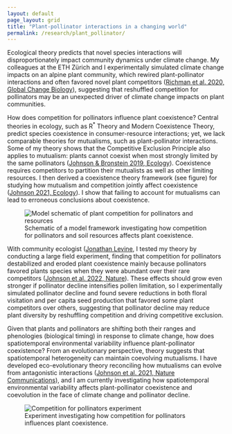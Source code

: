 ```yaml
---
layout: default
page_layout: grid
title: "Plant-pollinator interactions in a changing world"
permalink: /research/plant_pollinator/
---
```


<div class="content-up">
  <div class="content-left">
    <p>Ecological theory predicts that novel species interactions will disproportionately impact community dynamics under climate change. My colleagues at the ETH Zürich and I experimentally simulated climate change impacts on an alpine plant community, which rewired plant-pollinator interactions and often favored novel plant competitors (<a href="https://chrisajohnson.github.io/publications/" target="_blank" rel="noopener">Richman et al. 2020, Global Change Biology</a>), suggesting that reshuffled competition for pollinators may be an unexpected driver of climate change impacts on plant communities.</p>
    <p>How does competition for pollinators influence plant coexistence? Central theories in ecology, such as R<sup>*</sup> Theory and Modern Coexistence Theory, predict species coexistence in consumer-resource interactions; yet, we lack comparable theories for mutualisms, such as plant-pollinator interactions. Some of my theory shows that the Competitive Exclusion Principle also applies to mutualism: plants cannot coexist when most strongly limited by the same pollinators (<a href="https://chrisajohnson.github.io/publications/" target="_blank" rel="noopener">Johnson & Bronstein 2019, Ecology</a>). Coexistence requires competitors to partition their mutualists as well as other limiting resources. I then derived a coexistence theory framework (see figure) for studying how mutualism and competition jointly affect coexistence (<a href="https://chrisajohnson.github.io/publications/" target="_blank" rel="noopener">Johnson 2021, Ecology</a>). I show that failing to account for mutualisms can lead to erroneous conclusions about coexistence.</p>
  </div>

  <div class="content-right">
    <figure>
      <img src="{{ '/images/Competition_pollinators.png' | relative_url }}" alt="Model schematic of plant competition for pollinators and resources" >
      <figcaption>Schematic of a model framework investigating how competition for pollinators and soil resources affects plant coexistence.</figcaption>
    </figure>
  </div>

</div>

<div class="content-down">
  <div class="content-left">
    <p>With community ecologist (<a href="https://levine.princeton.edu/" target="_blank" rel="noopener">Jonathan Levine</a>, I tested my theory by conducting a large field experiment, finding that competition for pollinators destabilized and eroded plant coexistence mainly because pollinators favored plants species when they were abundant over their rare competitors (<a href="https://chrisajohnson.github.io/publications/" target="_blank" rel="noopener">Johnson et al. 2022, Nature</a>). These effects should grow even stronger if pollinator decline intensifies pollen limitation, so I experimentally simulated pollinator decline and found severe reductions in both floral visitation and per capita seed production that favored some plant competitors over others, suggesting that pollinator decline may reduce plant diversity by reshuffling competition and driving competitive exclusion.</p>
    <p>Given that plants and pollinators are shifting both their ranges and phenologies (biological timing) in response to climate change, how does spatiotemporal environmental variability influence plant-pollinator coexistence? From an evolutionary perspective, theory suggests that spatiotemporal heterogeneity can maintain coevolving mutualisms. I have developed eco-evolutionary theory reconciling how mutualisms can evolve from antagonistic interactions (<a href="https://chrisajohnson.github.io/publications/" target="_blank" rel="noopener">Johnson et al. 2021, Nature Communications</a>), and I am currently investigating how spatiotemporal environmental variability affects plant-pollinator coexistence and coevolution in the face of climate change and pollinator decline.</p>
  </div>
  
  <div class="content-right">
    <figure>
      <img src="{{ '/images/Pollinator_experiment.jpg' | relative_url }}" alt="Competition for pollinators experiment" >
      <figcaption>Experiment investigating how competition for pollinators influences plant coexistence.</figcaption>
    </figure>
  </div>
</div>
